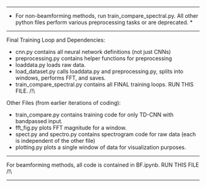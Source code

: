 *********************************************************************************************************************************************
* For non-beamforming methods, run train_compare_spectral.py. All other python files perform various preprocessing tasks or are deprecated. *
*********************************************************************************************************************************************

Final Training Loop and Dependencies:

* cnn.py contains all neural network definitions (not just CNNs)
* preprocessing.py contains helper functions for preprocessing
* loaddata.py loads raw data.
* load_dataset.py calls loaddata.py and preprocessing.py, splits into windows, performs FFT, and saves.
* train_compare_spectral.py contains all FINAL training loops. RUN THIS FILE. /!\

Other Files (from earlier iterations of coding):
* train_compare.py contains training code for only TD-CNN with bandpassed input.
* fft_fig.py plots FFT magnitude for a window.
* spect.py and spectro.py contains spectrogram code for raw data (each is independent of the other file)
* plotting.py plots a single window of data for visualization purposes.


*********************************************************************************
For beamforming methods, all code is contained in BF.ipynb. RUN THIS FILE /!\
*********************************************************************************
